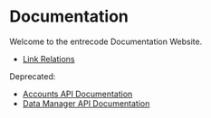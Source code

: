 # Documentation

Welcome to the entrecode Documentation Website.

- [Link Relations](./rel)

Deprecated:

- [Accounts API Documentation](./accounts_api_documentation)
- [Data Manager API Documentation](./datamanager_documentation)
